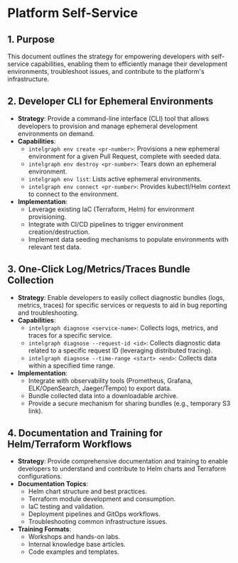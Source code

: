 # Platform Self-Service

## 1. Purpose

This document outlines the strategy for empowering developers with self-service capabilities, enabling them to efficiently manage their development environments, troubleshoot issues, and contribute to the platform's infrastructure.

## 2. Developer CLI for Ephemeral Environments

- **Strategy**: Provide a command-line interface (CLI) tool that allows developers to provision and manage ephemeral development environments on demand.
- **Capabilities**:
  - `intelgraph env create <pr-number>`: Provisions a new ephemeral environment for a given Pull Request, complete with seeded data.
  - `intelgraph env destroy <pr-number>`: Tears down an ephemeral environment.
  - `intelgraph env list`: Lists active ephemeral environments.
  - `intelgraph env connect <pr-number>`: Provides kubectl/Helm context to connect to the environment.
- **Implementation**:
  - Leverage existing IaC (Terraform, Helm) for environment provisioning.
  - Integrate with CI/CD pipelines to trigger environment creation/destruction.
  - Implement data seeding mechanisms to populate environments with relevant test data.

## 3. One-Click Log/Metrics/Traces Bundle Collection

- **Strategy**: Enable developers to easily collect diagnostic bundles (logs, metrics, traces) for specific services or requests to aid in bug reporting and troubleshooting.
- **Capabilities**:
  - `intelgraph diagnose <service-name>`: Collects logs, metrics, and traces for a specific service.
  - `intelgraph diagnose --request-id <id>`: Collects diagnostic data related to a specific request ID (leveraging distributed tracing).
  - `intelgraph diagnose --time-range <start> <end>`: Collects data within a specified time range.
- **Implementation**:
  - Integrate with observability tools (Prometheus, Grafana, ELK/OpenSearch, Jaeger/Tempo) to export data.
  - Bundle collected data into a downloadable archive.
  - Provide a secure mechanism for sharing bundles (e.g., temporary S3 link).

## 4. Documentation and Training for Helm/Terraform Workflows

- **Strategy**: Provide comprehensive documentation and training to enable developers to understand and contribute to Helm charts and Terraform configurations.
- **Documentation Topics**:
  - Helm chart structure and best practices.
  - Terraform module development and consumption.
  - IaC testing and validation.
  - Deployment pipelines and GitOps workflows.
  - Troubleshooting common infrastructure issues.
- **Training Formats**:
  - Workshops and hands-on labs.
  - Internal knowledge base articles.
  - Code examples and templates.
